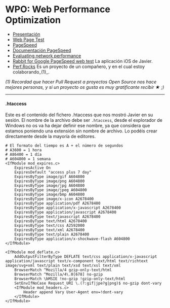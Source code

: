 # WPO: Web Performance Optimization

* [Presentación](Clase_WPO-Curso_Herramientas_front-end_JavierMrt.pdf)
* [Web Page Test](http://www.webpagetest.org/)
* [PageSpeed](https://developers.google.com/speed/pagespeed/insights/)
* [Documentación PageSpeed](https://developers.google.com/speed/docs/insights/about)
* [Evaluating network performance](https://developer.chrome.com/devtools/docs/network)
* [Rabbit for Google PageSpeed web test](https://itunes.apple.com/sa/app/rabbit-for-google-pagespeed/id968336453?mt=8) La aplicación iOS de Javier.
* [Perf.Rocks](http://perf.rocks/) Es un proyecto de un compañero, y en el cual estoy colaborando_(1)_.

_(1) Recordad que hacer Pull Request a proyectos Open Source nos hace mejores personas, y si un proyecto os gusta es muy gratificante recibir ★ ;)_

---

#### .htaccess
Este es el contenido del fichero .htaccess que nos mostró Javier en su sesión. El nombre de la archivo debe ser `.htaccess`, desde el explorador de Windows no os va ha dejar definir ese nombre, ya que considera que estamos poniendo una extensión sin nombre de archivo. Lo podéis crear directamente desde la mayoría de editores.

```
# El formato del tiempo es A + el número de segundos
# A3600 = 1 hora
# A86400 = 1 día
# A604800 = 1 semana
<IfModule mod_expires.c>
	ExpiresActive On
	ExpiresDefault "access plus 7 day"
	ExpiresByType image/gif A604800
	ExpiresByType image/png A604800
	ExpiresByType image/jpg A604800
	ExpiresByType image/jpeg A604800
	ExpiresByType image/bmp A604800
	ExpiresByType image/x-icon A2678400
	ExpiresByType application/pdf A2678400
	ExpiresByType application/x-javascript A2678400
	ExpiresByType application/javascript A2678400
	ExpiresByType text/javascript A2678400
	ExpiresByType text/html A2678400
	ExpiresByType text/css A2592000
	ExpiresByType text/xml A2678400
	ExpiresByType text/plain A2678400
	ExpiresByType application/x-shockwave-flash A604800
</IfModule>

<IfModule mod_deflate.c>
	AddOutputFilterByType DEFLATE text/css application/x-javascript application/javascript text/x-component text/html text/richtext image/svg+xml text/plain text/xsd text/xsl text/xml
	BrowserMatch ^Mozilla/4 gzip-only-text/html
	BrowserMatch ^Mozilla/4\.0[678] no-gzip
	BrowserMatch \bMSIE !no-gzip !gzip-only-text/html
	SetEnvIfNoCase Request_URI \.(?:gif|jpe?g|png)$ no-gzip dont-vary
	<IfModule mod_headers.c>
		Header append Vary User-Agent env=!dont-vary
	</IfModule>
</IfModule>
```
